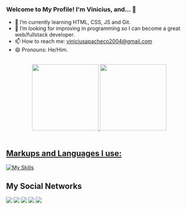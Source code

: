### Welcome to My Profile! I'm Vinicius, and... 👋

- 🌱 I’m currently learning HTML, CSS, JS and Git.
- 👯 I’m looking for improving in programming so I can become a great web/fullstack developer.
- 📫 How to reach me: viniciusapacheco2004@gmail.com
- 😄 Pronouns: He/Him.

<br>

<div align="center">
  <a href="https://github.com/TzuChaeDahy">
  <img height="180em" src="https://github-readme-stats.vercel.app/api?username=TzuChaeDahy&show_icons=true&theme=dark&include_all_commits=true&count_private=true"/>
  <img height="180em" src="https://github-readme-stats.vercel.app/api/top-langs/?username=TzuChaeDahy&layout=compact&langs_count=7&theme=dark"/>
</div>
  
  <br>
 
  ## Markups and Languages I use:

  [![My Skills](https://skills.thijs.gg/icons?i=html,css,js,git&theme=light)](https://skills.thijs.gg)

  ##

<div> 
  <h2>My Social Networks</h2>
  <a href="https://twitter.com/TzuChaeDahy" target="_blank"><img src="https://img.shields.io/badge/Twitter-1DA1F2?style=for-the-badge&logo=twitter&logoColor=white" target="_blank"></a>
  <a href="https://www.instagram.com/vinicius_tcdsz/" target="_blank"><img src="https://img.shields.io/badge/-Instagram-%23E4405F?style=for-the-badge&logo=instagram&logoColor=white" target="_blank"></a>
 	<a href="https://www.twitch.tv/tzuchaedahy" target="_blank"><img src="https://img.shields.io/badge/Twitch-9146FF?style=for-the-badge&logo=twitch&logoColor=white" target="_blank"></a>
 <a href="#" target="_blank"><img src="https://img.shields.io/badge/Discord-7289DA?style=for-the-badge&logo=discord&logoColor=white" target="_blank"></a> 
  <a href = "mailto:viniciuslovestwice@gmail.com"><img src="https://img.shields.io/badge/-Gmail-%23333?style=for-the-badge&logo=gmail&logoColor=white" target="_blank"></a>
  </div>
